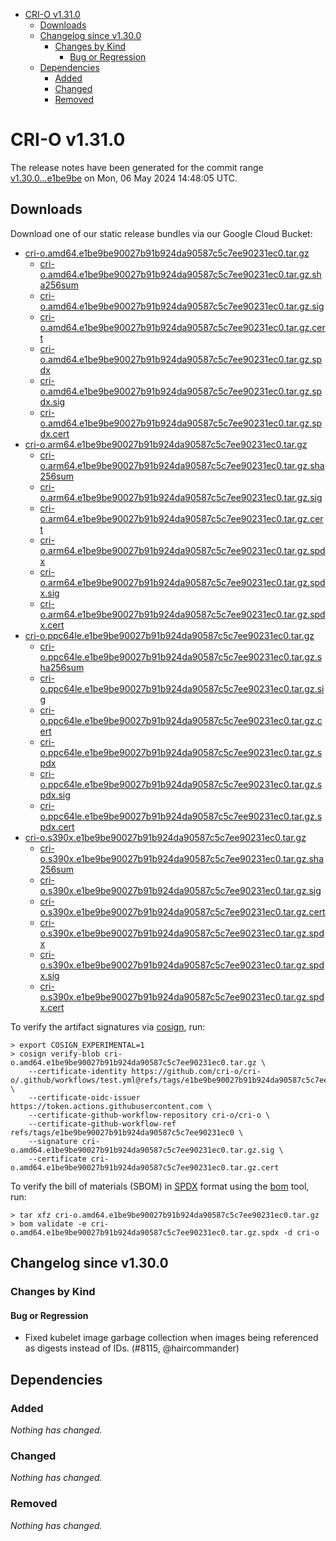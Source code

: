 - [CRI-O v1.31.0](#cri-o-v1310)
  - [Downloads](#downloads)
  - [Changelog since v1.30.0](#changelog-since-v1300)
    - [Changes by Kind](#changes-by-kind)
      - [Bug or Regression](#bug-or-regression)
  - [Dependencies](#dependencies)
    - [Added](#added)
    - [Changed](#changed)
    - [Removed](#removed)

# CRI-O v1.31.0

The release notes have been generated for the commit range
[v1.30.0...e1be9be](https://github.com/cri-o/cri-o/compare/v1.30.0...v1.31.0) on Mon, 06 May 2024 14:48:05 UTC.

## Downloads

Download one of our static release bundles via our Google Cloud Bucket:

- [cri-o.amd64.e1be9be90027b91b924da90587c5c7ee90231ec0.tar.gz](https://storage.googleapis.com/cri-o/artifacts/cri-o.amd64.e1be9be90027b91b924da90587c5c7ee90231ec0.tar.gz)
  - [cri-o.amd64.e1be9be90027b91b924da90587c5c7ee90231ec0.tar.gz.sha256sum](https://storage.googleapis.com/cri-o/artifacts/cri-o.amd64.e1be9be90027b91b924da90587c5c7ee90231ec0.tar.gz.sha256sum)
  - [cri-o.amd64.e1be9be90027b91b924da90587c5c7ee90231ec0.tar.gz.sig](https://storage.googleapis.com/cri-o/artifacts/cri-o.amd64.e1be9be90027b91b924da90587c5c7ee90231ec0.tar.gz.sig)
  - [cri-o.amd64.e1be9be90027b91b924da90587c5c7ee90231ec0.tar.gz.cert](https://storage.googleapis.com/cri-o/artifacts/cri-o.amd64.e1be9be90027b91b924da90587c5c7ee90231ec0.tar.gz.cert)
  - [cri-o.amd64.e1be9be90027b91b924da90587c5c7ee90231ec0.tar.gz.spdx](https://storage.googleapis.com/cri-o/artifacts/cri-o.amd64.e1be9be90027b91b924da90587c5c7ee90231ec0.tar.gz.spdx)
  - [cri-o.amd64.e1be9be90027b91b924da90587c5c7ee90231ec0.tar.gz.spdx.sig](https://storage.googleapis.com/cri-o/artifacts/cri-o.amd64.e1be9be90027b91b924da90587c5c7ee90231ec0.tar.gz.spdx.sig)
  - [cri-o.amd64.e1be9be90027b91b924da90587c5c7ee90231ec0.tar.gz.spdx.cert](https://storage.googleapis.com/cri-o/artifacts/cri-o.amd64.e1be9be90027b91b924da90587c5c7ee90231ec0.tar.gz.spdx.cert)
- [cri-o.arm64.e1be9be90027b91b924da90587c5c7ee90231ec0.tar.gz](https://storage.googleapis.com/cri-o/artifacts/cri-o.arm64.e1be9be90027b91b924da90587c5c7ee90231ec0.tar.gz)
  - [cri-o.arm64.e1be9be90027b91b924da90587c5c7ee90231ec0.tar.gz.sha256sum](https://storage.googleapis.com/cri-o/artifacts/cri-o.arm64.e1be9be90027b91b924da90587c5c7ee90231ec0.tar.gz.sha256sum)
  - [cri-o.arm64.e1be9be90027b91b924da90587c5c7ee90231ec0.tar.gz.sig](https://storage.googleapis.com/cri-o/artifacts/cri-o.arm64.e1be9be90027b91b924da90587c5c7ee90231ec0.tar.gz.sig)
  - [cri-o.arm64.e1be9be90027b91b924da90587c5c7ee90231ec0.tar.gz.cert](https://storage.googleapis.com/cri-o/artifacts/cri-o.arm64.e1be9be90027b91b924da90587c5c7ee90231ec0.tar.gz.cert)
  - [cri-o.arm64.e1be9be90027b91b924da90587c5c7ee90231ec0.tar.gz.spdx](https://storage.googleapis.com/cri-o/artifacts/cri-o.arm64.e1be9be90027b91b924da90587c5c7ee90231ec0.tar.gz.spdx)
  - [cri-o.arm64.e1be9be90027b91b924da90587c5c7ee90231ec0.tar.gz.spdx.sig](https://storage.googleapis.com/cri-o/artifacts/cri-o.arm64.e1be9be90027b91b924da90587c5c7ee90231ec0.tar.gz.spdx.sig)
  - [cri-o.arm64.e1be9be90027b91b924da90587c5c7ee90231ec0.tar.gz.spdx.cert](https://storage.googleapis.com/cri-o/artifacts/cri-o.arm64.e1be9be90027b91b924da90587c5c7ee90231ec0.tar.gz.spdx.cert)
- [cri-o.ppc64le.e1be9be90027b91b924da90587c5c7ee90231ec0.tar.gz](https://storage.googleapis.com/cri-o/artifacts/cri-o.ppc64le.e1be9be90027b91b924da90587c5c7ee90231ec0.tar.gz)
  - [cri-o.ppc64le.e1be9be90027b91b924da90587c5c7ee90231ec0.tar.gz.sha256sum](https://storage.googleapis.com/cri-o/artifacts/cri-o.ppc64le.e1be9be90027b91b924da90587c5c7ee90231ec0.tar.gz.sha256sum)
  - [cri-o.ppc64le.e1be9be90027b91b924da90587c5c7ee90231ec0.tar.gz.sig](https://storage.googleapis.com/cri-o/artifacts/cri-o.ppc64le.e1be9be90027b91b924da90587c5c7ee90231ec0.tar.gz.sig)
  - [cri-o.ppc64le.e1be9be90027b91b924da90587c5c7ee90231ec0.tar.gz.cert](https://storage.googleapis.com/cri-o/artifacts/cri-o.ppc64le.e1be9be90027b91b924da90587c5c7ee90231ec0.tar.gz.cert)
  - [cri-o.ppc64le.e1be9be90027b91b924da90587c5c7ee90231ec0.tar.gz.spdx](https://storage.googleapis.com/cri-o/artifacts/cri-o.ppc64le.e1be9be90027b91b924da90587c5c7ee90231ec0.tar.gz.spdx)
  - [cri-o.ppc64le.e1be9be90027b91b924da90587c5c7ee90231ec0.tar.gz.spdx.sig](https://storage.googleapis.com/cri-o/artifacts/cri-o.ppc64le.e1be9be90027b91b924da90587c5c7ee90231ec0.tar.gz.spdx.sig)
  - [cri-o.ppc64le.e1be9be90027b91b924da90587c5c7ee90231ec0.tar.gz.spdx.cert](https://storage.googleapis.com/cri-o/artifacts/cri-o.ppc64le.e1be9be90027b91b924da90587c5c7ee90231ec0.tar.gz.spdx.cert)
- [cri-o.s390x.e1be9be90027b91b924da90587c5c7ee90231ec0.tar.gz](https://storage.googleapis.com/cri-o/artifacts/cri-o.s390x.e1be9be90027b91b924da90587c5c7ee90231ec0.tar.gz)
  - [cri-o.s390x.e1be9be90027b91b924da90587c5c7ee90231ec0.tar.gz.sha256sum](https://storage.googleapis.com/cri-o/artifacts/cri-o.s390x.e1be9be90027b91b924da90587c5c7ee90231ec0.tar.gz.sha256sum)
  - [cri-o.s390x.e1be9be90027b91b924da90587c5c7ee90231ec0.tar.gz.sig](https://storage.googleapis.com/cri-o/artifacts/cri-o.s390x.e1be9be90027b91b924da90587c5c7ee90231ec0.tar.gz.sig)
  - [cri-o.s390x.e1be9be90027b91b924da90587c5c7ee90231ec0.tar.gz.cert](https://storage.googleapis.com/cri-o/artifacts/cri-o.s390x.e1be9be90027b91b924da90587c5c7ee90231ec0.tar.gz.cert)
  - [cri-o.s390x.e1be9be90027b91b924da90587c5c7ee90231ec0.tar.gz.spdx](https://storage.googleapis.com/cri-o/artifacts/cri-o.s390x.e1be9be90027b91b924da90587c5c7ee90231ec0.tar.gz.spdx)
  - [cri-o.s390x.e1be9be90027b91b924da90587c5c7ee90231ec0.tar.gz.spdx.sig](https://storage.googleapis.com/cri-o/artifacts/cri-o.s390x.e1be9be90027b91b924da90587c5c7ee90231ec0.tar.gz.spdx.sig)
  - [cri-o.s390x.e1be9be90027b91b924da90587c5c7ee90231ec0.tar.gz.spdx.cert](https://storage.googleapis.com/cri-o/artifacts/cri-o.s390x.e1be9be90027b91b924da90587c5c7ee90231ec0.tar.gz.spdx.cert)

To verify the artifact signatures via [cosign](https://github.com/sigstore/cosign), run:

```console
> export COSIGN_EXPERIMENTAL=1
> cosign verify-blob cri-o.amd64.e1be9be90027b91b924da90587c5c7ee90231ec0.tar.gz \
    --certificate-identity https://github.com/cri-o/cri-o/.github/workflows/test.yml@refs/tags/e1be9be90027b91b924da90587c5c7ee90231ec0 \
    --certificate-oidc-issuer https://token.actions.githubusercontent.com \
    --certificate-github-workflow-repository cri-o/cri-o \
    --certificate-github-workflow-ref refs/tags/e1be9be90027b91b924da90587c5c7ee90231ec0 \
    --signature cri-o.amd64.e1be9be90027b91b924da90587c5c7ee90231ec0.tar.gz.sig \
    --certificate cri-o.amd64.e1be9be90027b91b924da90587c5c7ee90231ec0.tar.gz.cert
```

To verify the bill of materials (SBOM) in [SPDX](https://spdx.org) format using the [bom](https://sigs.k8s.io/bom) tool, run:

```console
> tar xfz cri-o.amd64.e1be9be90027b91b924da90587c5c7ee90231ec0.tar.gz
> bom validate -e cri-o.amd64.e1be9be90027b91b924da90587c5c7ee90231ec0.tar.gz.spdx -d cri-o
```

## Changelog since v1.30.0

### Changes by Kind

#### Bug or Regression
 - Fixed kubelet image garbage collection when images being referenced as digests instead of IDs. (#8115, @haircommander)

## Dependencies

### Added
_Nothing has changed._

### Changed
_Nothing has changed._

### Removed
_Nothing has changed._

